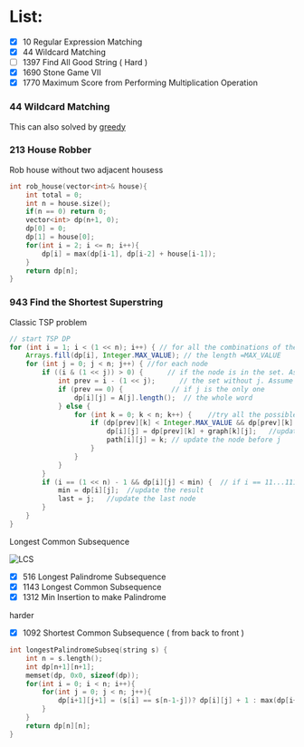 # List:
- [x] 10   Regular Expression Matching
- [x] 44   Wildcard Matching
- [ ] 1397 Find All Good String ( Hard )
- [x] 1690 Stone Game VII
- [x] 1770 Maximum Score from Performing Multiplication Operation

### 44 Wildcard Matching

This can also solved by [greedy](https://leetcode.com/problems/wildcard-matching/discuss/17888/Simple-greedy-Python-with-regexes)
### 213 House Robber
Rob house without two adjacent housess

```cpp
int rob_house(vector<int>& house){
    int total = 0;
    int n = house.size();
    if(n == 0) return 0;
    vector<int> dp(n+1, 0);
    dp[0] = 0;
    dp[1] = house[0];
    for(int i = 2; i <= n; i++){
        dp[i] = max(dp[i-1], dp[i-2] + house[i-1]);
    }
    return dp[n];
}
```

### 943 Find the Shortest Superstring

Classic TSP problem

```java
// start TSP DP
for (int i = 1; i < (1 << n); i++) { // for all the combinations of the nodes
    Arrays.fill(dp[i], Integer.MAX_VALUE); // the length =MAX_VALUE
    for (int j = 0; j < n; j++) { //for each node
        if ((i & (1 << j)) > 0) {      // if the node is in the set. Assume i = 10010(18), j = 100(4), then set={1,4}, the node is 2. The node is not in this set
            int prev = i - (1 << j);      // the set without j. Assume i = 10010, j = 10 then pre = 10000
            if (prev == 0) {            // if j is the only one
                dp[i][j] = A[j].length();  // the whole word
            } else {
                for (int k = 0; k < n; k++) {    //try all the possible nodes before j
                    if (dp[prev][k] < Integer.MAX_VALUE && dp[prev][k] + graph[k][j] < dp[i][j]) { // if k is valid and the length could be reduced
                        dp[i][j] = dp[prev][k] + graph[k][j];   //update the result
                        path[i][j] = k; // update the node before j
                    }
                }
            }
        }
        if (i == (1 << n) - 1 && dp[i][j] < min) {  // if i == 11...1111 means the node set contains all the nodes, and the length is smaller
            min = dp[i][j];  //update the result
            last = j;   //update the last node
        }
    }
}
```

Longest Common Subsequence

![LCS](https://assets.leetcode.com/users/votrubac/image_1564691262.png)

- [x] 516 Longest Palindrome Subsequence
- [x] 1143 Longest Common Subsequence
- [x] 1312 Min Insertion to make Palindrome

harder
- [x] 1092 Shortest Common Subsequence ( from back to front )


```cpp
int longestPalindromeSubseq(string s) {
    int n = s.length();
    int dp[n+1][n+1];
    memset(dp, 0x0, sizeof(dp));
    for(int i = 0; i < n; i++){
        for(int j = 0; j < n; j++){
            dp[i+1][j+1] = (s[i] == s[n-1-j])? dp[i][j] + 1 : max(dp[i+1][j], dp[i][j+1]);
        }
    }
    return dp[n][n];
}
```
